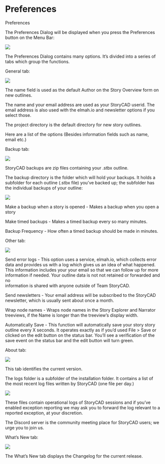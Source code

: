 # Preferences #
Preferences <br/>

The Preferences Dialog will be displayed when you press the Preferences button on the Menu Bar: <br/>

![](Prefences-CommandBar-Button-5.png)



The Preferences Dialog contains many options. It’s divided into a series of tabs which group the functions. <br/>

General tab: <br/>

![](Preferences-General-tab.png)

The name field is used as the default Author on the Story Overview form on new outlines. <br/>

The name and your email address are used as your StoryCAD userid. The email address is also used with the elmah.io and newsletter options if you select those. <br/>

The project directory is the default directory for new story outlines. <br/>

Here are a list of the options (Besides information fields such as name, email etc.) <br/>

Backup tab: <br/>

![](Preferences-Backup-tab.png)

StoryCAD backups are  zip files containing your .stbx outline.  <br/>

The backup directory is the folder which will hold your backups. It holds a subfolder for each outline (.stbx file) you’ve backed up; the subfolder has the individual backups of your outline: <br/>

![](Backup-Folder-Hierarchy.png)

Make a backup when a story is opened - Makes a backup when you open a story <br/>

Make timed backups - Makes a timed backup every so many minutes. <br/>

Backup Frequency - How often a timed backup should be made in minutes. <br/>

Other tab: <br/>

![](Preferences-Other-tab.png)

Send error logs - This option uses a service, elmah.io, which collects error data and provides us with a log which gives us an idea of what happened. This information includes your your email so that we can follow up for more information if needed. Your outline data is not not retained or forwarded and no <br/>
information is shared with anyone outside of Team StoryCAD. <br/>

Send newsletters - Your email address will be subscribed to the StoryCAD newsletter, which is usually sent about once a month. <br/>

Wrap node names - Wraps node names in the Story Explorer and Narrator treeviews, if the Name is longer than the treeview’s display width. <br/>

Automatically Save - This function will automatically save your story  story outline every X seconds. It operates exactly as if you’d used File > Save or clicked on the edit button on the status bar.  You’ll see a verification of the save event on the status bar and the edit button will turn green.  <br/>

About tab: <br/>

![](Preferences-About-tab.png)

This tab identifies the current version. <br/>

The logs folder is a subfolder of the installation folder. It contains a list of the most recent log files written by StoryCAD (one file per day.) <br/>

![](Logs-Folder-Display.png)

These files contain operational logs of StoryCAD sessions and if you’ve enabled exception reporting we may ask you to forward the log relevant to a reported exception, at your discretion. <br/>

The Discord server is the community meeting place for StoryCAD users; we urge you to join us. <br/>

What’s New tab: <br/>

![](Preferences-Whats-New-tb.png)

The What’s New tab displays the Changelog for the current release.  <br/>
